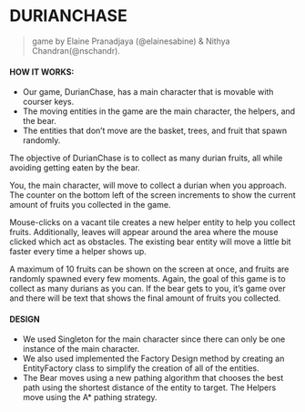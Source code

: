 # DURIANCHASE
> game by Elaine Pranadjaya (@elainesabine) & Nithya Chandran(@nschandr).

#### HOW IT WORKS:
* Our game, DurianChase, has a main character that is movable with courser keys.
* The moving entities in the game are the main character, the helpers, and the bear.
* The entities that don’t move are the basket, trees, and fruit that spawn randomly.

The objective of DurianChase is to collect as many durian fruits, all while avoiding getting eaten by the bear.

You, the main character, will move to collect a durian when you approach.
The counter on the bottom left of the screen increments to show the current amount of fruits you collected in the game.

Mouse-clicks on a vacant tile creates a new helper entity to help you collect fruits.
Additionally, leaves will appear around the area where the mouse clicked which act as obstacles.
The existing bear entity will move a little bit faster every time a helper shows up.

A maximum of 10 fruits can be shown on the screen at once, and fruits are randomly spawned every few moments.
Again, the goal of this game is to collect as many durians as you can. If the bear gets to you, it’s game over and there will be text that shows the final amount of fruits you collected.


#### DESIGN
* We used Singleton for the main character since there can only be one instance of the main character.
* We also used implemented the Factory Design method by creating an EntityFactory class to simplify the creation of all of the entities.
* The Bear moves using a new pathing algorithm that chooses the best path using the shortest distance of the entity to target.
The Helpers move using the A* pathing strategy.
